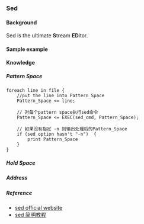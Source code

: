 ### Sed 
#### Background
   Sed is the ultimate **S**tream **ED**itor. 

#### Sample example

#### Knowledge
##### Pattern Space
```
foreach line in file {
	//put the line into Pattern_Space
 	Pattern_Space <= line;

	// 对每个pattern space执行sed命令
 	Pattern_Space <= EXEC(sed_cmd, Pattern_Space);

 	// 如果没有指定 -n 则输出处理后的Pattern_Space
 	if (sed option hasn't "-n")  {
		print Pattern_Space
	}
}
```
##### Hold Space

##### Address

##### Reference
* [sed official website](http://www.grymoire.com/Unix/Sed.html)
* [sed 简明教程](http://coolshell.cn/articles/9104.html)

